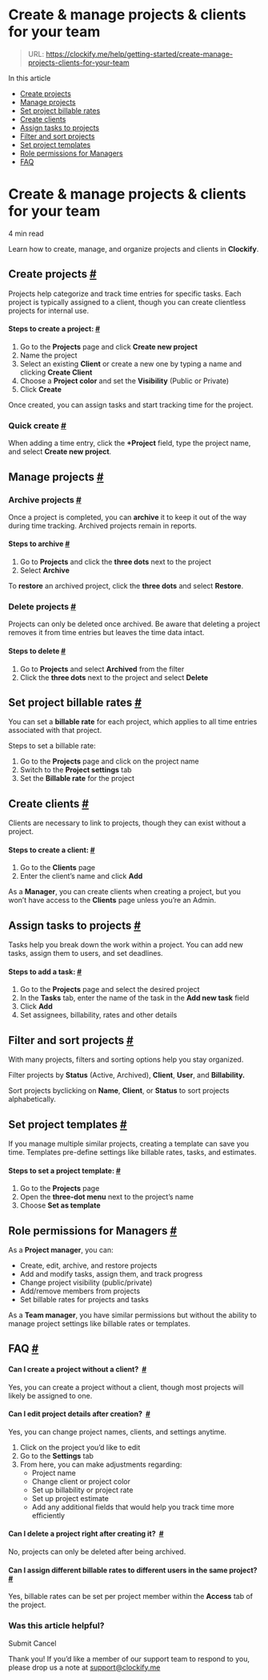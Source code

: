 # Create & manage projects & clients for your team

> URL: https://clockify.me/help/getting-started/create-manage-projects-clients-for-your-team

In this article

* [Create projects](#create-projects)
* [Manage projects](#manage-projects)
* [Set project billable rates](#set-project-billable-rates)
* [Create clients](#create-clients)
* [Assign tasks to projects](#assign-tasks-to-projects)
* [Filter and sort projects](#filter-and-sort-projects)
* [Set project templates](#set-project-templates)
* [Role permissions for Managers](#role-permissions-for-managers)
* [FAQ](#faq)

# Create & manage projects & clients for your team

4 min read

Learn how to create, manage, and organize projects and clients in **Clockify**.

## Create projects [#](#create-projects)

Projects help categorize and track time entries for specific tasks. Each project is typically assigned to a client, though you can create clientless projects for internal use.

#### Steps to create a project: [#](#steps-to-create-a-project)

1. Go to the **Projects** page and click **Create new project**
2. Name the project
3. Select an existing **Client** or create a new one by typing a name and clicking **Create Client**
4. Choose a **Project color** and set the **Visibility** (Public or Private)
5. Click **Create**

Once created, you can assign tasks and start tracking time for the project.

### Quick create [#](#quick-create)

When adding a time entry, click the **+Project** field, type the project name, and select **Create new project**.

## Manage projects [#](#manage-projects)

### Archive projects [#](#archive-projects)

Once a project is completed, you can **archive** it to keep it out of the way during time tracking. Archived projects remain in reports.

#### Steps to archive [#](#steps-to-archive)

1. Go to **Projects** and click the **three dots** next to the project
2. Select **Archive**

To **restore** an archived project, click the **three dots** and select **Restore**.

### Delete projects [#](#delete-projects)

Projects can only be deleted once archived. Be aware that deleting a project removes it from time entries but leaves the time data intact.

#### Steps to delete [#](#steps-to-delete)

1. Go to **Projects** and select **Archived** from the filter
2. Click the **three dots** next to the project and select **Delete**

## Set project billable rates [#](#set-project-billable-rates)

You can set a **billable rate** for each project, which applies to all time entries associated with that project.

Steps to set a billable rate:

1. Go to the **Projects** page and click on the project name
2. Switch to the **Project settings** tab
3. Set the **Billable rate** for the project

## Create clients [#](#create-clients)

Clients are necessary to link to projects, though they can exist without a project.

#### Steps to create a client: [#](#steps-to-create-a-client)

1. Go to the **Clients** page
2. Enter the client’s name and click **Add**

As a **Manager**, you can create clients when creating a project, but you won’t have access to the **Clients** page unless you’re an Admin.

## Assign tasks to projects [#](#assign-tasks-to-projects)

Tasks help you break down the work within a project. You can add new tasks, assign them to users, and set deadlines.

#### Steps to add a task: [#](#steps-to-add-a-task)

1. Go to the **Projects** page and select the desired project
2. In the **Tasks** tab, enter the name of the task in the **Add new task** field
3. Click **Add**
4. Set assignees, billability, rates and other details

## Filter and sort projects [#](#filter-and-sort-projects)

With many projects, filters and sorting options help you stay organized.

Filter projects by **Status** (Active, Archived), **Client**, **User**, and **Billability.**

Sort projects byclicking on **Name**, **Client**, or **Status** to sort projects alphabetically.

## Set project templates [#](#set-project-templates)

If you manage multiple similar projects, creating a template can save you time. Templates pre-define settings like billable rates, tasks, and estimates.

#### Steps to set a project template: [#](#steps-to-set-a-project-template)

1. Go to the **Projects** page
2. Open the **three-dot menu** next to the project’s name
3. Choose **Set as template**

## Role permissions for Managers [#](#role-permissions-for-managers)

As a **Project manager**, you can:

* Create, edit, archive, and restore projects
* Add and modify tasks, assign them, and track progress
* Change project visibility (public/private)
* Add/remove members from projects
* Set billable rates for projects and tasks

As a **Team manager**, you have similar permissions but without the ability to manage project settings like billable rates or templates.

## FAQ [#](#faq)

#### Can I create a project without a client?  [#](#can-i-create-a-project-without-a-client)

Yes, you can create a project without a client, though most projects will likely be assigned to one.

#### Can I edit project details after creation?  [#](#can-i-edit-project-details-after-creation)

Yes, you can change project names, clients, and settings anytime.

1. Click on the project you’d like to edit
2. Go to the **Settings** tab
3. From here, you can make adjustments regarding:
   * Project name
   * Change client or project color
   * Set up billability or project rate
   * Set up project estimate
   * Add any additional fields that would help you track time more efficiently

#### Can I delete a project right after creating it?  [#](#can-i-delete-a-project-right-after-creating-it)

No, projects can only be deleted after being archived.

#### Can I assign different billable rates to different users in the same project?  [#](#can-i-assign-different-billable-rates-to-different-users-in-the-same-project)

Yes, billable rates can be set per project member within the **Access** tab of the project.

### Was this article helpful?

Submit
Cancel

Thank you! If you’d like a member of our support team to respond to you, please drop us a note at support@clockify.me